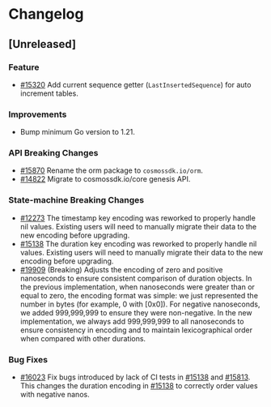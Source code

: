 <!--
Guiding Principles:

Changelogs are for humans, not machines.
There should be an entry for every single version.
The same types of changes should be grouped.
Versions and sections should be linkable.
The latest version comes first.
The release date of each version is displayed.
Mention whether you follow Semantic Versioning.

Usage:

Change log entries are to be added to the Unreleased section under the
appropriate stanza (see below). Each entry should ideally include a tag and
the Github issue reference in the following format:

* (<tag>) \#<issue-number> message

The issue numbers will later be link-ified during the release process so you do
not have to worry about including a link manually, but you can if you wish.

Types of changes (Stanzas):

"Features" for new features.
"Improvements" for changes in existing functionality.
"Deprecated" for soon-to-be removed features.
"Bug Fixes" for any bug fixes.
"Client Breaking" for breaking Protobuf, gRPC and REST routes used by end-users.
"CLI Breaking" for breaking CLI commands.
"API Breaking" for breaking exported APIs used by developers building on SDK.
Ref: https://keepachangelog.com/en/1.0.0/
-->

# Changelog

## [Unreleased]

### Feature

* [#15320](https://github.com/T-ragon/cosmos-sdk/v3/pull/15320) Add current sequence getter (`LastInsertedSequence`) for auto increment tables.

### Improvements

* Bump minimum Go version to 1.21.

### API Breaking Changes

* [#15870](https://github.com/T-ragon/cosmos-sdk/v3/pull/15870) Rename the orm package to `cosmossdk.io/orm`.
* [#14822](https://github.com/T-ragon/cosmos-sdk/v3/pull/14822) Migrate to cosmossdk.io/core genesis API.

### State-machine Breaking Changes

* [#12273](https://github.com/T-ragon/cosmos-sdk/v3/pull/12273) The timestamp key encoding was reworked to properly handle nil values. Existing users will need to manually migrate their data to the new encoding before upgrading.
* [#15138](https://github.com/T-ragon/cosmos-sdk/v3/pull/15138) The duration key encoding was reworked to properly handle nil values. Existing users will need to manually migrate their data to the new encoding before upgrading.
* [#19909](https://github.com/T-ragon/cosmos-sdk/v3/pull/19909) (Breaking) Adjusts the encoding of zero and positive nanoseconds to ensure consistent comparison of duration objects. In the previous implementation, when nanoseconds were greater than or equal to zero, the encoding format was simple: we just represented the number in bytes (for example, 0 with [0x0]). For negative nanoseconds, we added 999,999,999 to ensure they were non-negative. In the new implementation, we always add 999,999,999 to all nanoseconds to ensure consistency in encoding and to maintain lexicographical order when compared with other durations.

### Bug Fixes

* [#16023](https://github.com/T-ragon/cosmos-sdk/v3/pull/16023) Fix bugs introduced by lack of CI tests in [#15138](https://github.com/T-ragon/cosmos-sdk/v3/pull/15138) and [#15813](https://github.com/T-ragon/cosmos-sdk/v3/pull/15813). This changes the duration encoding in [#15138](https://github.com/T-ragon/cosmos-sdk/v3/pull/15138) to correctly order values with negative nanos.
 